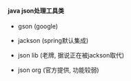 #### java json处理工具类

* gson (google)

* jackson (spring默认集成)

* json lib (老牌, 据说正在被jackson取代)

* json org (官方提供, 功能较弱)

